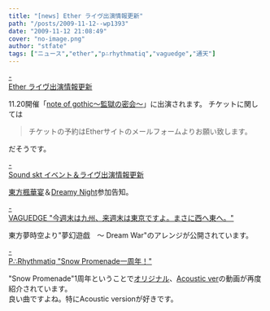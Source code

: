 ```yaml
---
title: "[news] Ether ライヴ出演情報更新"
path: "/posts/2009-11-12--wp1393"
date: "2009-11-12 21:08:49"
cover: "no-image.png"
author: "stfate"
tags: ["ニュース","ether","p∴rhythmatiq","vaguedge","通天"]
---
```


<style type="text/css">
<!--
p {white-space: pre-wrap};
-->
</style>

<a class="topics" href="http://www.ether-music.com/" target="_blank">- Ether ライヴ出演情報更新</a>
<div class="news">11.20開催「<a href="http://ip.tosp.co.jp/i.asp?I=kangoku1111">note of gothic～監獄の密会～</a>」に出演されます。
チケットに関しては<blockquote>チケットの予約はEtherサイトのメールフォームよりお願い致します。</blockquote>だそうです。</div>

<a class="topics" href="http://tuutenn.s66.xrea.com/" target="_blank">- Sound skt イベント＆ライヴ出演情報更新</a>
<div class="news"><a href="http://th.eventranger.cc/">東方楓華宴</a>＆<a href="http://dreamy-night.net/2009/">Dreamy Night</a>参加告知。</div>

<a class="topics" href="http://d.hatena.ne.jp/hull1522/" target="_blank">- VAGUEDGE "今週末は九州、来週末は東京ですよ。まさに西へ東へ。"</a>
<div class="news">東方夢時空より"夢幻遊戯　～ Dream War"のアレンジが公開されています。</div>

<a class="topics" href="http://prq.blog44.fc2.com/" target="_blank">- P∴Rhythmatiq "Snow Promenade一周年！"</a>
<div class="news">"Snow Promenade"1周年ということで<a href="http://www.nicovideo.jp/watch/sm5226110">オリジナル</a>、<a href="http://www.nicovideo.jp/watch/sm5524983">Acoustic ver</a>の動画が再度紹介されています。
<div id="talk">良い曲ですよね。特にAcoustic versionが好きです。</div></div>